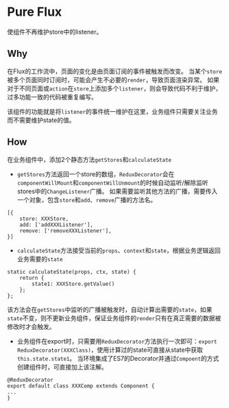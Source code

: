 # Pure Flux

使组件不再维护store中的listener。

## Why

在Flux的工作流中，页面的变化是由页面订阅的事件被触发而改变。
当某个```store```被多个页面同时订阅时，可能会产生不必要的```render```，导致页面渲染异常。
如果对于不同页面或```action```在```store```上添加多个```listener```，则会导致代码不利于维护，过多功能一致的代码被重复编写。

该组件的功能就是将```listener```的事件统一维护在这里，业务组件只需要关注业务而不需要维护state的值。

## How

在业务组件中，添加2个静态方法```getStores```和```calculateState```

* ```getStores```方法返回一个store的数组，```ReduxDecorator```会在```componentWillMount```和```componentWillUnmount```的时候自动监听/解除监听stores中的```ChangeListener```广播。
如果需要监听其他方法的广播，需要传入一个对象，包含```store```和```add```、```remove```广播的方法名。
```
[{
	store: XXXStore,
	add: ['addXXXListener'],
	remove: ['removeXXXListener'],	
}]
```

* ```calculateState```方法接受当前的```props```、```context```和```state```，根据业务逻辑返回业务需要的```state```
```
static calculateState(props, ctx, state) {
	return {
		state1: XXXStore.getValue()
	};
};
```
该方法会在```getStores```中监听的广播被触发时，自动计算出需要的```state```，如果```state```不变，则不更新业务组件，保证业务组件的```render```只有在真正需要的数据被修改时才会触发。

* 业务组件在export时，只需要用```ReduxDecorator```方法执行一次即可：```export ReduxDecorator(XXXClass)```，使用计算过的state可直接从state中获取```this.state.state1```。
当环境集成了ES7的Decorator并通过```Compoent```的方式创建组件时，可直接加上该注解。
```
@ReduxDecorator
export default class XXXComp extends Component {
...
}
```